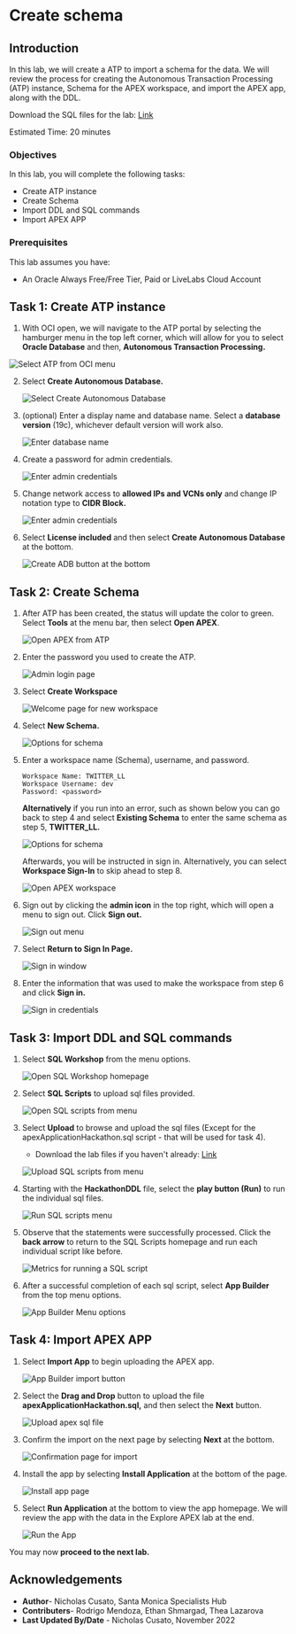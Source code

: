 # Create schema

## Introduction

In this lab, we will create a ATP to import a schema for the data. We will review the process for creating the Autonomous Transaction Processing (ATP) instance, Schema for the APEX workspace, and import the APEX app, along with the DDL.

Download the SQL files for the lab: [Link](https://objectstorage.us-ashburn-1.oraclecloud.com/p/LNAcA6wNFvhkvHGPcWIbKlyGkicSOVCIgWLIu6t7W2BQfwq2NSLCsXpTL9wVzjuP/n/c4u04/b/livelabsfiles/o/developer-library/Twitter_LL1_sql.zip)

Estimated Time: 20 minutes

### Objectives

In this lab, you will complete the following tasks:

- Create ATP instance
- Create Schema
- Import DDL and SQL commands
- Import APEX APP

### Prerequisites

This lab assumes you have:
- An Oracle Always Free/Free Tier, Paid or LiveLabs Cloud Account

## Task 1: Create ATP instance

1. With OCI open, we will navigate to the ATP portal by selecting the hamburger menu in the top left corner, which will allow for you to select **Oracle Database** and then, **Autonomous Transaction Processing.**

![Select ATP from OCI menu](images/select-atp-menu.png) 

2. Select **Create Autonomous Database.**

    ![Select Create Autonomous Database](images/create-autonomous-database.png) 

3. (optional) Enter a display name and database name. Select a **database version** (19c), whichever default version will work also.  

    ![Enter database name](images/name-database.png) 

4. Create a password for admin credentials.

    ![Enter admin credentials](images/atp-password.png) 

5. Change network access to **allowed IPs and VCNs only** and change IP notation type to **CIDR Block.** 

    ![Enter admin credentials](images/secure-access.png) 

6. Select **License included** and then select **Create Autonomous Database** at the bottom.

    ![Create ADB button at the bottom](images/create-atp.png)     

## Task 2: Create Schema

1. After ATP has been created, the status will update the color to green. Select **Tools** at the menu bar, then select **Open APEX**.

    ![Open APEX from ATP](images/open-apex.png) 

2. Enter the password you used to create the ATP.

    ![Admin login page](images/login-apex.png) 

3. Select **Create Workspace**

    ![Welcome page for new workspace](images/create-workspace.png) 

4. Select **New Schema.**

    ![Options for schema](images/new-schema.png)   

5. Enter a workspace name (Schema), username, and password.
   
    ```
    Workspace Name: TWITTER_LL
    Workspace Username: dev
    Password: <password>
    ```

    **Alternatively** if you run into an error, such as shown below you can go back to step 4 and select **Existing Schema** to enter the same schema as step 5, **TWITTER_LL.** 

    ![Options for schema](images/error-schema.png)   

    Afterwards, you will be instructed in sign in. Alternatively, you can select **Workspace Sign-In** to skip ahead to step 8.

    ![Open APEX workspace](images/login-apex.png) 

6. Sign out by clicking the **admin icon** in the top right, which will open a menu to sign out. Click **Sign out.**   

    ![Sign out menu](images/sign-out.png)

7. Select **Return to Sign In Page.**

    ![Sign in window](images/sign-in.png)

8. Enter the information that was used to make the workspace from step 6 and click **Sign in.**

    ![Sign in credentials](images/sign-in-credentials.png)

## Task 3: Import DDL and SQL commands

1.  Select **SQL Workshop** from the menu options.

     ![Open SQL Workshop homepage](images/sql-workshop.png) 

2. Select **SQL Scripts** to upload sql files provided.

     ![Open SQL scripts from menu](images/sql-scripts.png) 

3. Select **Upload** to browse and upload the sql files (Except for the apexApplicationHackathon.sql script - that will be used for task 4).

    - Download the lab files if you haven't already: [Link](https://objectstorage.us-ashburn-1.oraclecloud.com/p/LNAcA6wNFvhkvHGPcWIbKlyGkicSOVCIgWLIu6t7W2BQfwq2NSLCsXpTL9wVzjuP/n/c4u04/b/livelabsfiles/o/developer-library/Twitter_LL1_sql.zip)

    ![Upload SQL scripts from menu](images/upload-scripts.png) 

4. Starting with the **HackathonDDL** file, select the **play button (Run)** to run the individual sql files.

     ![Run SQL scripts menu](images/run-ddl.png) 

5. Observe that the statements were successfully processed. Click the **back arrow** to return to the SQL Scripts homepage and run each individual script like before.

     ![Metrics for running a SQL script](images/successful-run.png) 

6. After a successful completion of each sql script, select **App Builder** from the top menu options. 

     ![App Builder Menu options](images/app-builder.png) 

## Task 4: Import APEX APP

1. Select **Import App** to begin uploading the APEX app.

     ![App Builder import button](images/import-app.png)

2. Select the **Drag and Drop** button to upload the file **apexApplicationHackathon.sql,** and then select the **Next** button.

     ![Upload apex sql file](images/apex-app-sql.png)

3. Confirm the import on the next page by selecting **Next** at the bottom.

     ![Confirmation page for import](images/confirm-import.png)
              
4. Install the app by selecting **Install Application** at the bottom of the page.

     ![Install app page](images/run-and-build.png)

5. Select **Run Application** at the bottom to view the app homepage. We will review the app with the data in the Explore APEX lab at the end.

     ![Run the App](images/run-app.png)

You may now **proceed to the next lab.**

## Acknowledgements

- **Author**- Nicholas Cusato, Santa Monica Specialists Hub
- **Contributers**- Rodrigo Mendoza, Ethan Shmargad, Thea Lazarova
- **Last Updated By/Date** - Nicholas Cusato, November 2022